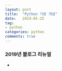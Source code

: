 ```yaml
---
layout: post
title:  "Python 기본 개념"
date:   2019-05-25
tag:
- python
categories: python
comments: true
---
```

### 2019년 블로그 리뉴얼

-



